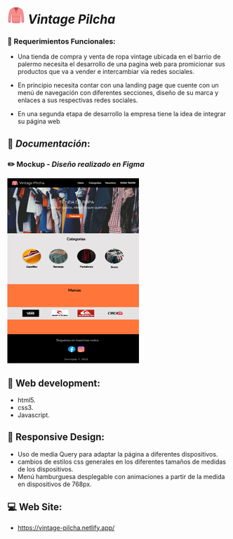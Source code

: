 # ![](images/icon.png) _Vintage Pilcha_



###  :pushpin: Requerimientos Funcionales:
- Una tienda de compra y venta de  ropa vintage ubicada en el barrio de palermo necesita el desarrollo de una pagina web para promicionar sus productos que va a vender e intercambiar vía redes sociales.

- En principio necesita contar con una landing page que cuente con un menú de navegación con diferentes secciones, diseño de su marca  y  enlaces a sus respectivas redes sociales.
- En una segunda etapa de desarrollo la empresa tiene la idea de integrar su página web

##  :closed_book: _Documentación_:

###  :pencil2: Mockup -  _Diseño realizado en Figma_ 
<img src="mockup/VintagePilcha.jpg" alt="" width="300" height="420"/>

## :file_folder: Web development:

 - html5.
 - css3.
 - Javascript.


## :iphone: Responsive Design:
 - Uso de media Query para adaptar la página a diferentes dispositivos.
 - cambios de estilos  css generales en los diferentes tamaños de medidas de los dispositivos.
 - Menú hamburguesa  desplegable con animaciones a partir de la medida en dispositivos de 768px.

##  :computer: Web Site:

  -  https://vintage-pilcha.netlify.app/

